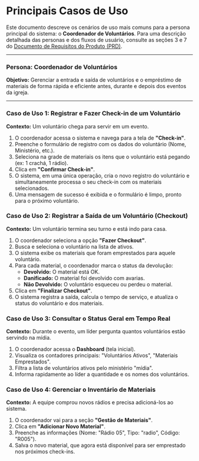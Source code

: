 # Principais Casos de Uso

Este documento descreve os cenários de uso mais comuns para a persona principal do sistema: o **Coordenador de Voluntários**. Para uma descrição detalhada das personas e dos fluxos de usuário, consulte as seções 3 e 7 do [Documento de Requisitos do Produto (PRD)](./product-requiriment-document.md).

--- 

### Persona: Coordenador de Voluntários

**Objetivo:** Gerenciar a entrada e saída de voluntários e o empréstimo de materiais de forma rápida e eficiente antes, durante e depois dos eventos da igreja.

--- 

### Caso de Uso 1: Registrar e Fazer Check-in de um Voluntário

**Contexto:** Um voluntário chega para servir em um evento.

1.  O coordenador acessa o sistema e navega para a tela de **"Check-in"**.
2.  Preenche o formulário de registro com os dados do voluntário (Nome, Ministério, etc.).
3.  Seleciona na grade de materiais os itens que o voluntário está pegando (ex: 1 crachá, 1 rádio).
4.  Clica em **"Confirmar Check-in"**.
5.  O sistema, em uma única operação, cria o novo registro do voluntário e simultaneamente processa o seu check-in com os materiais selecionados.
6.  Uma mensagem de sucesso é exibida e o formulário é limpo, pronto para o próximo voluntário.

### Caso de Uso 2: Registrar a Saída de um Voluntário (Checkout)

**Contexto:** Um voluntário termina seu turno e está indo para casa.

1.  O coordenador seleciona a opção **"Fazer Checkout"**.
2.  Busca e seleciona o voluntário na lista de ativos.
3.  O sistema exibe os materiais que foram emprestados para aquele voluntário.
4.  Para cada material, o coordenador marca o status da devolução:
    - **Devolvido:** O material está OK.
    - **Danificado:** O material foi devolvido com avarias.
    - **Não Devolvido:** O voluntário esqueceu ou perdeu o material.
5.  Clica em **"Finalizar Checkout"**.
6.  O sistema registra a saída, calcula o tempo de serviço, e atualiza o status do voluntário e dos materiais.

### Caso de Uso 3: Consultar o Status Geral em Tempo Real

**Contexto:** Durante o evento, um líder pergunta quantos voluntários estão servindo na mídia.

1.  O coordenador acessa o **Dashboard** (tela inicial).
2.  Visualiza os contadores principais: "Voluntários Ativos", "Materiais Emprestados".
3.  Filtra a lista de voluntários ativos pelo ministério "mídia".
4.  Informa rapidamente ao líder a quantidade e os nomes dos voluntários.

### Caso de Uso 4: Gerenciar o Inventário de Materiais

**Contexto:** A equipe comprou novos rádios e precisa adicioná-los ao sistema.

1.  O coordenador vai para a seção **"Gestão de Materiais"**.
2.  Clica em **"Adicionar Novo Material"**.
3.  Preenche as informações (Nome: "Rádio 05", Tipo: "radio", Código: "R005").
4.  Salva o novo material, que agora está disponível para ser emprestado nos próximos check-ins.
